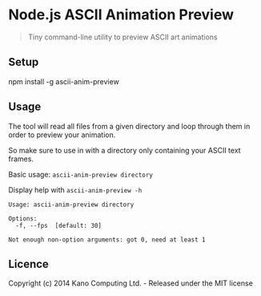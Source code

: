 # Node.js ASCII Animation Preview

> Tiny command-line utility to preview ASCII art animations

## Setup

npm install -g ascii-anim-preview

## Usage

The tool will read all files from a given directory and loop through them in order to preview your animation.

So make sure to use in with a directory only containing your ASCII text frames.

Basic usage: `ascii-anim-preview directory`

Display help with `ascii-anim-preview -h`

```
Usage: ascii-anim-preview directory

Options:
  -f, --fps  [default: 30]

Not enough non-option arguments: got 0, need at least 1
```

## Licence

Copyright (c) 2014 Kano Computing Ltd. - Released under the MIT license